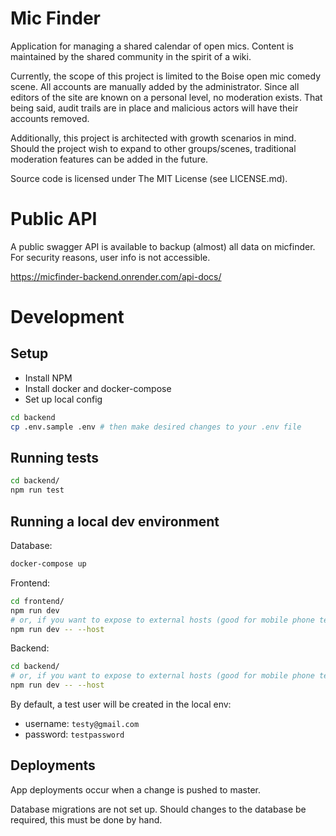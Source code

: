 # Mic Finder
Application for managing a shared calendar of open mics. Content is maintained by the shared community in the spirit of a wiki.

Currently, the scope of this project is limited to the Boise open mic comedy scene. All accounts are manually added by the administrator. Since all editors of the site are known on a personal level, no moderation exists. That being said, audit trails are in place and malicious actors will have their accounts removed.

Additionally, this project is architected with growth scenarios in mind. Should the project wish to expand to other groups/scenes, traditional moderation features can be added in the future.

Source code is licensed under The MIT License (see LICENSE.md).

# Public API

A public swagger API is available to backup (almost) all data on micfinder. For security reasons, user info is not accessible.

https://micfinder-backend.onrender.com/api-docs/

# Development
## Setup
- Install NPM
- Install docker and docker-compose
- Set up local config
```sh
cd backend
cp .env.sample .env # then make desired changes to your .env file
```

## Running tests
```sh
cd backend/
npm run test
```

## Running a local dev environment
Database:
```sh
docker-compose up
```

Frontend:
```sh
cd frontend/
npm run dev
# or, if you want to expose to external hosts (good for mobile phone testing)
npm run dev -- --host
```
Backend:
```sh
cd backend/
# or, if you want to expose to external hosts (good for mobile phone testing)
npm run dev -- --host
```

By default, a test user will be created in the local env:
- username: `testy@gmail.com`
- password: `testpassword`

## Deployments
App deployments occur when a change is pushed to master.

Database migrations are not set up. Should changes to the database be required, this must be done by hand.
